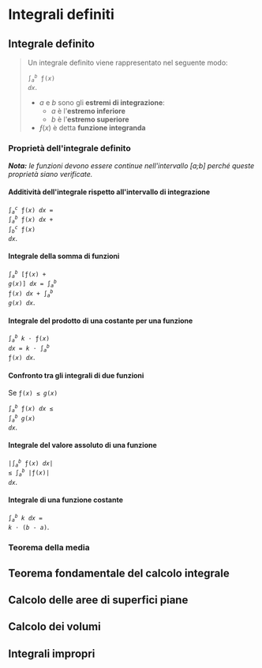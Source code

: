 # Integrali definiti

## Integrale definito

> Un integrale definito viene rappresentato nel seguente modo:
> 
> <code>&int;<sub><i>a</i></sub><sup><i>b</i></sup> &fnof;(<i>x</i>) <i>dx</i></code>.
> - *a* e *b* sono gli **estremi di integrazione**:
>   - *a* è l'**estremo inferiore**
>   - *b* è l'**estremo superiore**
> - *&fnof;*(*x*) è detta **funzione integranda**

### Proprietà dell'integrale definito

***Nota:** le funzioni devono essere continue nell'intervallo [a;b] perché queste proprietà siano verificate.*

#### Additività dell'integrale rispetto all'intervallo di integrazione

<code>&int;<sub><i>a</i></sub><sup><i>c</i></sup> &fnof;(<i>x</i>) <i>dx</i> = &int;<sub><i>a</i></sub><sup><i>b</i></sup> &fnof;(<i>x</i>) <i>dx</i> + &int;<sub><i>b</i></sub><sup><i>c</i></sup> &fnof;(<i>x</i>) <i>dx</i></code>.

#### Integrale della somma di funzioni

<code>&int;<sub><i>a</i></sub><sup><i>b</i></sup> [&fnof;(<i>x</i>) + <i>g</i>(<i>x</i>)] <i>dx</i> = &int;<sub><i>a</i></sub><sup><i>b</i></sup> &fnof;(<i>x</i>) <i>dx</i> + &int;<sub><i>a</i></sub><sup><i>b</i></sup> <i>g</i>(<i>x</i>) <i>dx</i></code>.

#### Integrale del prodotto di una costante per una funzione

<code>&int;<sub><i>a</i></sub><sup><i>b</i></sup> <i>k</i> &sdot; &fnof;(<i>x</i>) <i>dx</i> = <i>k</i> &sdot; &int;<sub><i>a</i></sub><sup><i>b</i></sup> &fnof;(<i>x</i>) <i>dx</i></code>.

#### Confronto tra gli integrali di due funzioni

Se <code>&fnof;(<i>x</i>) &le; <i>g</i>(<i>x</i>)</code>

<code>&int;<sub><i>a</i></sub><sup><i>b</i></sup> &fnof;(<i>x</i>) <i>dx</i> &le; &int;<sub><i>a</i></sub><sup><i>b</i></sup> <i>g</i>(<i>x</i>) <i>dx</i></code>.

#### Integrale del valore assoluto di una funzione

<code>|&int;<sub><i>a</i></sub><sup><i>b</i></sup> &fnof;(<i>x</i>) <i>dx</i>| &le; &int;<sub><i>a</i></sub><sup><i>b</i></sup> |&fnof;(<i>x</i>)| <i>dx</i></code>.

#### Integrale di una funzione costante

<code>&int;<sub><i>a</i></sub><sup><i>b</i></sup> <i>k</i> <i>dx</i> = <i>k</i> &sdot; (<i>b</i> - <i>a</i>)</code>.

### Teorema della media

## Teorema fondamentale del calcolo integrale

## Calcolo delle aree di superfici piane

## Calcolo dei volumi

## Integrali impropri
